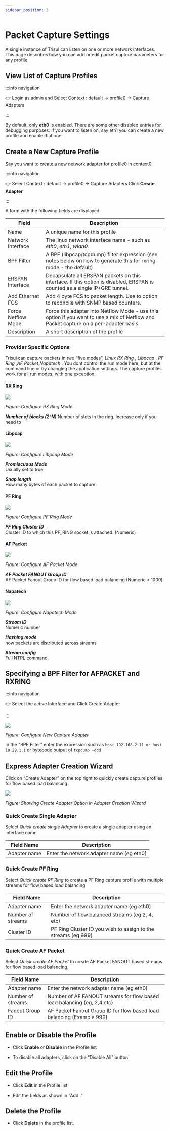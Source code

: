 ```yaml
---
sidebar_position: 3
---
```


# Packet Capture Settings

A single instance of Trisul can listen on one or more network
interfaces. This page describes how you can add or edit packet capture
parameters for any profile.

## View List of Capture Profiles

:::info navigation

:point_right: Login as admin and Select Context : default &rarr; profile0 &rarr; Capture
Adapters

:::

By default, only **eth0** is enabled. There are some other disabled
entries for debugging purposes. If you want to listen on, say eth1 you
can create a new profile and enable that one.

## Create a New Capture Profile

Say you want to create a new network adapter for profile0 in context0.

:::info navigation

:point_right: Select Context : default &rarr; profile0 &rarr; Capture Adapters 
Click **Create Adapter**

:::

A form with the following fields are displayed

| Field              | Description                                                                  |
| ------------------ | ---------------------------------------------------------------------------- |
| Name               | A unique name for this profile                                               |
| Network Interface  | The linux network interface name - such as *eth0*, *eth1*, *wlan0*           |
| BPF Filter         | A BPF (libpcap/tcpdump) filter expression (see [notes below](/docs/ag/webadmin/profiles#specifying-a-bpf-filter-for-afpacket-and-rxring) on how to generate this for rxring mode - the default) |
| ERSPAN Interface   | Decapsulate all ERSPAN packets on this interface. If this option is disabled, ERSPAN is counted as a single IP+GRE tunnel.                                                                  |
| Add Ethernet FCS   | Add 4 byte FCS to packet length. Use to option to reconcile with SNMP based counters.|
| Force Netflow Mode | Force this adapter into Netflow Mode - use this option if you want to use a mix of Netflow and Packet capture on a per-adapter basis.                                                          |
| Description        | A short description of the profile                                           |

### Provider Specific Options

Trisul can capture packets in two “five modes”, *Linux RX Ring* ,
*Libpcap* , *PF Ring* ,*AF Packet*,*Napatech* . You dont control the run
mode here, but at the command line or by changing the application
settings. The capture profiles work for all run modes, with one
exception.

#### RX Ring

![](images/rxring_profiles.png)

*Figure: Configure RX Ring Mode*

***Number of blocks (2^N)*** 
Number of slots in the ring. Increase only if you need to

#### Libpcap

![](images/libpcap_profiles.png)

*Figure: Configure Libpcap Mode*

***Promiscuous Mode***  
Usually set to true

***Snap length***  
How many bytes of each packet to capture

#### PF Ring

![](images/pfring_profiles.png)

*Figure: Configure PF Ring Mode*

***PF Ring Cluster ID***  
Cluster ID to which this PF_RING socket is attached. (Numeric)

#### AF Packet

![](images/afpacketfanout_profiles.png)

*Figure: Configure AF Packet Mode*

***AF Packet FANOUT Group ID***  
AF Packet Fanout Group ID for flow based load balancing (Numeric \<
1000)

#### Napatech

![](images/napatech_profiles.png)

*Figure: Configure Napatech Mode*

***Stream ID***  
Numeric number

***Hashing mode***  
how packets are distributed across streams

***Stream config***  
Full NTPL command.

## Specifying a BPF Filter for AFPACKET and RXRING

:::info navigation

:point_right: Select the active Interface and Click Create Adapter

:::

![](images/bgpfilter_profiles.png)

*Figure: Configure New Capture Adapter*

In the "BPF Filter" enter the expression such as `host 192.168.2.11 or host 10.29.1.1` or bytecode output of `tcpdump -ddd`

## Express Adapter Creation Wizard

Click on “Create Adapter” on the top right to quickly create capture
profiles for flow based load balancing.

![](images/adaptercreationwizard_profiles.png)

*Figure: Showing Create Adapter Option in Adapter Creation Wizard*

### Quick Create Single Adapter

Select *Quick create single Adapter* to create a single adapter using an
interface name

| Field Name   | Description                              |
| ------------ | ---------------------------------------- |
| Adapter name | Enter the network adapter name (eg eth0) |

### Quick Create PF Ring

Select *Quick create RF Ring* to create a PF Ring capture profile with
multiple streams for flow based load balancing

| Field Name        | Description                                                   |
| ----------------- | ------------------------------------------------------------- |
| Adapter name      | Enter the network adapter name (eg eth0)                      |
| Number of streams | Number of flow balanced streams (eg 2, 4, etc)                |
| Cluster ID        | PF Ring Cluster ID you wish to assign to the streams (eg 999) |

### Quick Create AF Packet

Select *Quick create AF Packet* to create AF Packet FANOUT based streams
for flow based load balancing.

| Field Name        | Description                                                             |
| ----------------- | ----------------------------------------------------------------------- |
| Adapter name      | Enter the network adapter name (eg eth0)                                |
| Number of streams | Number of AF FANOUT streams for flow based load balancing (eg, 2,4,etc) |
| Fanout Group ID   | AF Packet Fanout Group ID for flow based load balancing (Example 999)   |

## Enable or Disable the Profile

- Click **Enable** or **Disable** in the Profile list

- To disable all adapters, click on the “Disable All” button

## Edit the Profile

- Click **Edit** in the Profile list  

- Edit the fields as shown in “Add..”

## Delete the Profile

- Click **Delete** in the profile list.
